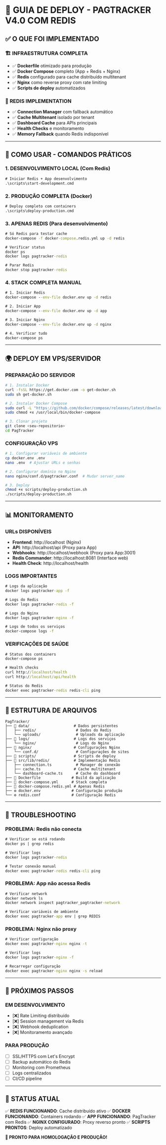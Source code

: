 # 🚀 GUIA DE DEPLOY - PAGTRACKER V4.0 COM REDIS

## ✅ **O QUE FOI IMPLEMENTADO**

### 🏗️ **INFRAESTRUTURA COMPLETA**
- ✅ **Dockerfile** otimizado para produção
- ✅ **Docker Compose** completo (App + Redis + Nginx)
- ✅ **Redis** configurado para cache distribuído multitenant
- ✅ **Nginx** como reverse proxy com rate limiting
- ✅ **Scripts de deploy** automatizados

### 🔧 **REDIS IMPLEMENTATION**
- ✅ **Connection Manager** com fallback automático
- ✅ **Cache Multitenant** isolado por tenant
- ✅ **Dashboard Cache** para APIs principais
- ✅ **Health Checks** e monitoramento
- ✅ **Memory Fallback** quando Redis indisponível

---

## 🎯 **COMO USAR - COMANDOS PRÁTICOS**

### **1. DESENVOLVIMENTO LOCAL (Com Redis)**
```cmd
# Iniciar Redis + App desenvolvimento
.\scripts\start-development.cmd
```

### **2. PRODUÇÃO COMPLETA (Docker)**
```cmd
# Deploy completo com containers
.\scripts\deploy-production.cmd
```

### **3. APENAS REDIS (Para desenvolvimento)**
```cmd
# Só Redis para testar cache
docker-compose -f docker-compose.redis.yml up -d redis

# Verificar status
docker ps
docker logs pagtracker-redis

# Parar Redis
docker stop pagtracker-redis
```

### **4. STACK COMPLETA MANUAL**
```cmd
# 1. Iniciar Redis
docker-compose --env-file docker.env up -d redis

# 2. Iniciar App
docker-compose --env-file docker.env up -d app

# 3. Iniciar Nginx
docker-compose --env-file docker.env up -d nginx

# 4. Verificar tudo
docker-compose ps
```

---

## 🌍 **DEPLOY EM VPS/SERVIDOR**

### **PREPARAÇÃO DO SERVIDOR**
```bash
# 1. Instalar Docker
curl -fsSL https://get.docker.com -o get-docker.sh
sudo sh get-docker.sh

# 2. Instalar Docker Compose
sudo curl -L "https://github.com/docker/compose/releases/latest/download/docker-compose-$(uname -s)-$(uname -m)" -o /usr/local/bin/docker-compose
sudo chmod +x /usr/local/bin/docker-compose

# 3. Clonar projeto
git clone <seu-repositorio>
cd PagTracker
```

### **CONFIGURAÇÃO VPS**
```bash
# 1. Configurar variáveis de ambiente
cp docker.env .env
nano .env  # Ajustar URLs e senhas

# 2. Configurar domínio no Nginx
nano nginx/conf.d/pagtracker.conf  # Mudar server_name

# 3. Deploy
chmod +x scripts/deploy-production.sh
./scripts/deploy-production.sh
```

---

## 📊 **MONITORAMENTO**

### **URLs DISPONÍVEIS**
- **Frontend**: http://localhost (Nginx)
- **API**: http://localhost/api (Proxy para App)
- **Webhooks**: http://localhost/webhook (Proxy para App:3001)
- **Redis Commander**: http://localhost:8081 (Interface web)
- **Health Check**: http://localhost/health

### **LOGS IMPORTANTES**
```cmd
# Logs da aplicação
docker logs pagtracker-app -f

# Logs do Redis
docker logs pagtracker-redis -f

# Logs do Nginx
docker logs pagtracker-nginx -f

# Logs de todos os serviços
docker-compose logs -f
```

### **VERIFICAÇÕES DE SAÚDE**
```cmd
# Status dos containers
docker-compose ps

# Health checks
curl http://localhost/health
curl http://localhost/api/health

# Status do Redis
docker exec pagtracker-redis redis-cli ping
```

---

## 🔧 **ESTRUTURA DE ARQUIVOS**

```
PagTracker/
├── 📁 data/                    # Dados persistentes
│   ├── redis/                  # Dados do Redis
│   └── uploads/                # Uploads da aplicação
├── 📁 logs/                    # Logs dos serviços
│   └── nginx/                  # Logs do Nginx
├── 📁 nginx/                   # Configurações Nginx
│   └── conf.d/                 # Configurações de sites
├── 📁 scripts/                 # Scripts de deploy
├── 📁 src/lib/redis/           # Implementação Redis
│   ├── connection.ts           # Manager de conexão
│   ├── cache.ts               # Cache multitenant
│   └── dashboard-cache.ts      # Cache do dashboard
├── 🐳 Dockerfile              # Build da aplicação
├── 🐳 docker-compose.yml      # Stack completa
├── 🐳 docker-compose.redis.yml # Apenas Redis
├── ⚙️ docker.env              # Configuração produção
└── ⚙️ redis.conf              # Configuração Redis
```

---

## 🚨 **TROUBLESHOOTING**

### **PROBLEMA: Redis não conecta**
```cmd
# Verificar se está rodando
docker ps | grep redis

# Verificar logs
docker logs pagtracker-redis

# Testar conexão manual
docker exec pagtracker-redis redis-cli ping
```

### **PROBLEMA: App não acessa Redis**
```cmd
# Verificar network
docker network ls
docker network inspect pagtracker_pagtracker-network

# Verificar variáveis de ambiente
docker exec pagtracker-app env | grep REDIS
```

### **PROBLEMA: Nginx não proxy**
```cmd
# Verificar configuração
docker exec pagtracker-nginx nginx -t

# Verificar logs
docker logs pagtracker-nginx -f

# Recarregar configuração
docker exec pagtracker-nginx nginx -s reload
```

---

## 🎯 **PRÓXIMOS PASSOS**

### **EM DESENVOLVIMENTO**
- [❌] Rate Limiting distribuído
- [❌] Session management via Redis
- [❌] Webhook deduplication
- [❌] Monitoramento avançado

### **PARA PRODUÇÃO**
- [ ] SSL/HTTPS com Let's Encrypt
- [ ] Backup automático do Redis
- [ ] Monitoring com Prometheus
- [ ] Logs centralizados
- [ ] CI/CD pipeline

---

## 🚀 **STATUS ATUAL**

✅ **REDIS FUNCIONANDO**: Cache distribuído ativo
✅ **DOCKER FUNCIONANDO**: Containers rodando
✅ **APP FUNCIONANDO**: PagTracker com Redis
✅ **NGINX CONFIGURADO**: Proxy reverso pronto
✅ **SCRIPTS PRONTOS**: Deploy automatizado

**🎉 PRONTO PARA HOMOLOGAÇÃO E PRODUÇÃO!**
